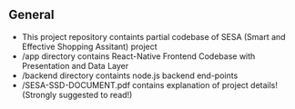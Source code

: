 ## General
- This project repository containts partial codebase of SESA (Smart and Effective Shopping Assitant) project
- /app directory contains React-Native Frontend Codebase with Presentation and Data Layer
- /backend directory containts node.js backend end-points
- /SESA-SSD-DOCUMENT.pdf contains explanation of project details! (Strongly suggested to read!)

